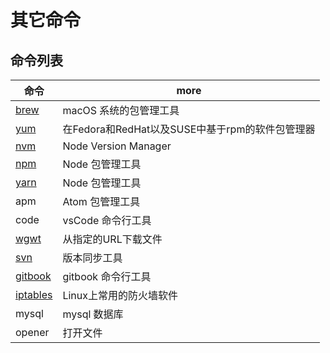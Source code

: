 # 其它命令

## 命令列表

| 命令                                                  | more                              |
|-----------------------------------------------------|-----------------------------------|
| [brew](https://brew.sh)                             | macOS 系统的包管理工具                    |
| [yum](http://man.linuxde.net/yum)                   | 在Fedora和RedHat以及SUSE中基于rpm的软件包管理器 |
| [nvm](https://github.com/creationix/nvm)            | Node Version Manager              |
| [npm](https://docs.npmjs.com)                       | Node 包管理工具                        |
| [yarn](https://yarnpkg.com/zh-Hans/docs/cli/)       | Node 包管理工具                        |
| apm                                                 | Atom 包管理工具                        |
| code                                                | vsCode 命令行工具                      |
| [wgwt](http://man.linuxde.net/wget)                 | 从指定的URL下载文件                       |
| [svn](http://svndoc.iusesvn.com/)                   | 版本同步工具                            |
| [gitbook](https://github.com/GitbookIO/gitbook-cli) | gitbook 命令行工具                     |
| [iptables](http://man.linuxde.net/iptables)         | Linux上常用的防火墙软件                    |
| mysql                                               | mysql 数据库                         |
| opener                                              | 打开文件                              |
